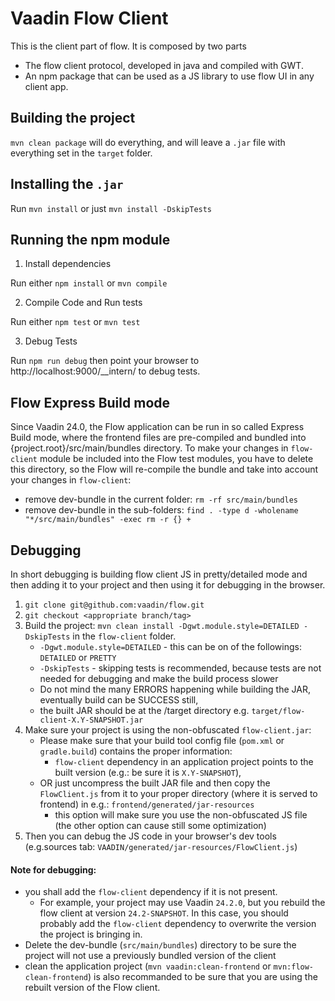 # Vaadin Flow Client

This is the client part of flow. It is composed by two parts

   - The flow client protocol, developed in java and compiled with GWT.
   - An npm package that can be used as a JS library to use flow UI in any client app.

## Building the project

`mvn clean package` will do everything, and will leave a `.jar` file
with everything set in the `target` folder.

## Installing the `.jar` 

Run `mvn install` or just `mvn install -DskipTests` 

## Running the npm module

1. Install dependencies

Run either `npm install` or `mvn compile`

2. Compile Code and Run tests

Run either `npm test` or `mvn test`

3. Debug Tests

Run `npm run debug` then point your browser to http://localhost:9000/__intern/ to debug tests.

## Flow Express Build mode

Since Vaadin 24.0, the Flow application can be run in so called Express 
Build mode, where the frontend files are pre-compiled and bundled into {project.root}/src/main/bundles directory.
To make your changes in `flow-client` module be included into the Flow test modules, you have to delete this directory, so the Flow will re-compile the bundle and take into account your changes in `flow-client`:
   - remove dev-bundle in the current folder: `rm -rf src/main/bundles`
   - remove dev-bundle in the sub-folders: `find . -type d -wholename "*/src/main/bundles" -exec rm -r {} +`

## Debugging

In short debugging is building flow client JS in pretty/detailed mode and then adding it to your project and then using it for debugging in the browser.
1. `git clone git@github.com:vaadin/flow.git`
2. `git checkout <appropriate branch/tag>`
3. Build the project: `mvn clean install -Dgwt.module.style=DETAILED -DskipTests` in the `flow-client` folder.
   - `-Dgwt.module.style=DETAILED` - this can be on of the followings: `DETAILED` or `PRETTY`
   - `-DskipTests` - skipping tests is recommended, because tests are not needed for debugging and make the build process slower
   - Do not mind the many ERRORS happening while building the JAR, eventually build can be SUCCESS still,
   - the built JAR should be at the /target directory e.g. `target/flow-client-X.Y-SNAPSHOT.jar`
4. Make sure your project is using the non-obfuscated `flow-client.jar`:
   - Please make sure that your build tool config file (`pom.xml` or `gradle.build`) contains the proper information:
     - `flow-client` dependency in an application project points to the built version (e.g.: be sure it is `X.Y-SNAPSHOT`),
   - OR just uncompress the built JAR file and then copy the `FlowClient.js` from it to your proper directory 
(where it is served to frontend) in e.g.: `frontend/generated/jar-resources`
     - this option will make sure you use the non-obfuscated JS file (the other option can cause still some optimization)
5. Then you can debug the JS code in your browser's dev tools (e.g.sources tab: `VAADIN/generated/jar-resources/FlowClient.js`)

#### Note for debugging:
   - you shall add the `flow-client` dependency if it is not present.
     - For example, your project may use Vaadin `24.2.0`, but you rebuild the flow client at version `24.2-SNAPSHOT`. 
In this case, you should probably add the `flow-client` dependency to overwrite the version the project is bringing in. 
   - Delete the dev-bundle (`src/main/bundles`) directory to be sure the project will not use a previously bundled version of the client
   - clean the application project (`mvn vaadin:clean-frontend` or `mvn:flow-clean-frontend`) is also recommanded
to be sure that you are using the rebuilt version of the Flow client.
